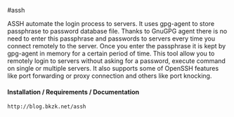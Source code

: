 #assh

ASSH automate the login process to servers. It uses gpg-agent to store passphrase to password database file. Thanks to GnuGPG agent there is no need to enter this passphrase and passwords to servers every time you connect remotely to the server. Once you enter the passphrase it is kept by gpg-agent in memory for a certain period of time. This tool allow you to remotely login to servers without asking for a password, execute command on single or multiple servers. It also supports some of OpenSSH features like port forwarding or proxy connection and others like port knocking.

#### Installation / Requirements / Documentation

    http://blog.bkzk.net/assh



